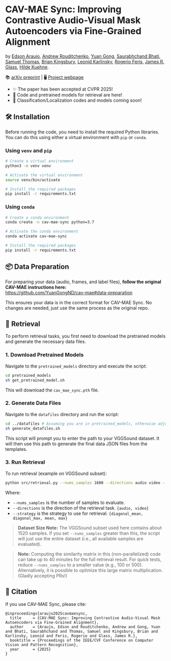# CAV-MAE Sync: Improving Contrastive Audio-Visual Mask Autoencoders via Fine-Grained Alignment

by [Edson Araujo](https://edsonroteia.github.io/), [Andrew Rouditchenko](https://people.csail.mit.edu/roudi/), [Yuan Gong](https://yuangongnd.github.io/), [Saurabhchand Bhati](https://scholar.google.com/citations?user=eVc2TGkAAAAJ&hl=en), [Samuel Thomas](https://research.ibm.com/people/samuel-thomas), [Brian Kingsbury](https://research.ibm.com/people/brian-kingsbury), [Leonid Karlinsky](https://scholar.google.com/citations?user=WbO7tjYAAAAJ&hl=en), [Rogerio Feris](https://research.ibm.com/people/rogerio-feris), [James R. Glass](https://www.csail.mit.edu/person/jim-glass), [Hilde Kuehne](https://hildekuehne.github.io/).

📚 [arXiv preprint](https://arxiv.org/abs/2505.01237) | 🖥️ [Project webpage](https://edsonroteia.github.io/cav-mae-sync)

- ✨ The paper has been accepted at CVPR 2025!
- 🚀 Code and pretrained models for retrieval are here! 
- 🚧 Classification/Localization codes and models coming soon!


## 🛠️ Installation

Before running the code, you need to install the required Python libraries. You can do this using either a virtual environment with `pip` or `conda`.

### Using `venv` and `pip`

```bash
# Create a virtual environment
python3 -m venv venv

# Activate the virtual environment
source venv/bin/activate

# Install the required packages
pip install -r requirements.txt
```

### Using `conda`

```bash
# Create a conda environment 
conda create -n cav-mae-sync python=3.7

# Activate the conda environment
conda activate cav-mae-sync

# Install the required packages
pip install -r requirements.txt
```


## 📦 Data Preparation

For preparing your data (audio, frames, and label files), **follow the original CAV-MAE instructions here:**  
https://github.com/YuanGongND/cav-mae#data-preparation

This ensures your data is in the correct format for CAV-MAE Sync. No changes are needed, just use the same process as the original repo.


## 🚀 Retrieval

To perform retrieval tasks, you first need to download the pretrained models and generate the necessary data files.

### 1. Download Pretrained Models

Navigate to the `pretrained_models` directory and execute the script:

```bash
cd pretrained_models
sh get_pretrained_model.sh
```

This will download the `cav_mae_sync.pth` file.

### 2. Generate Data Files

Navigate to the `datafiles` directory and run the script:

```bash
cd ../datafiles # Assuming you are in pretrained_models, otherwise adjust path
sh generate_datafiles.sh
```
This script will prompt you to enter the path to your VGGSound dataset. It will then use this path to generate the final data JSON files from the templates.

### 3. Run Retrieval

To run retrieval (example on VGGSound subset):

```bash
python src/retrieval.py --nums_samples 1600 --directions audio video --strategy diagonal_mean
```

Where:
- `--nums_samples` is the number of samples to evaluate.
- `--directions` is the direction of the retrieval task. `{audio, video}`
- `--strategy` is the strategy to use for retrieval. `{diagonal_mean, diagonal_max, mean, max}`


> **Dataset Size Note:** The VGGSound subset used here contains about 1520 samples. If you set `--nums_samples` greater than this, the script will just use the entire dataset (i.e., all available samples are evaluated).

> **Note:** Computing the similarity matrix in this (non-parallelized) code can take up to 40 minutes for the full retrieval result. For quick tests, reduce `--nums_samples` to a smaller value (e.g., 100 or 500). Alternatively, it is possible to optimize this large matrix multiplication. (Gladly accepting PRs!)


## 📌 Citation

If you use CAV-MAE Sync, please cite:

```
@inproceedings{araujo2025cavmaesync,
  title     = {CAV-MAE Sync: Improving Contrastive Audio-Visual Mask Autoencoders via Fine-Grained Alignment},
  author    = {Araujo, Edson and Rouditchenko, Andrew and Gong, Yuan and Bhati, Saurabhchand and Thomas, Samuel and Kingsbury, Brian and Karlinsky, Leonid and Feris, Rogerio and Glass, James R.},
  booktitle = {Proceedings of the IEEE/CVF Conference on Computer Vision and Pattern Recognition},
  year      = {2025}
}

```

